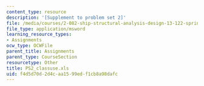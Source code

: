 ```yaml
---
content_type: resource
description: '[Supplement to problem set 2]'
file: /media/courses/2-082-ship-structural-analysis-design-13-122-spring-2003/f4d5d70d2d4caa1599edf1cb8a98dafc_PS2_classuse.xls
file_type: application/msword
learning_resource_types:
- Assignments
ocw_type: OCWFile
parent_title: Assignments
parent_type: CourseSection
resourcetype: Other
title: PS2_classuse.xls
uid: f4d5d70d-2d4c-aa15-99ed-f1cb8a98dafc
---
```

